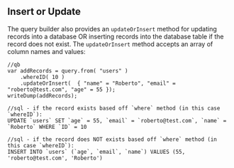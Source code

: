 ## Insert or Update

The query builder also provides an `updateOrInsert` method for updating records into a database OR inserting records into the database table if the record does not exist. The `updateOrInsert` method accepts an array of column names and values:


```
//qb
var addRecords = query.from( "users" )
	.whereID( 10 )
	.updateOrInsert(  { "name" = "Roberto", "email" = "roberto@test.com", "age" = 55 });
writeDump(addRecords);

//sql - if the record exists based off `where` method (in this case `whereID`):
UPDATE `users` SET `age` = 55, `email` = `roberto@test.com`, `name` = `Roberto` WHERE `ID` = 10

//sql - if the record does NOT exists based off `where` method (in this case `whereID`):
INSERT INTO `users` (`age`, `email`, `name`) VALUES (55, 'roberto@test.com', 'Roberto')


```
